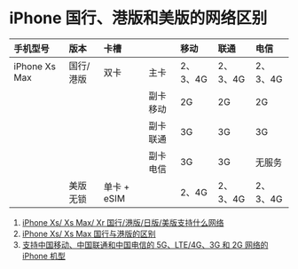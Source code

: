 # iPhone 国行、港版和美版的网络区别

| 手机型号 | 版本 | 卡槽 || 移动 | 联通 | 电信 |
| :- | :- | :- | :- | :- | :- | :- |
| iPhone Xs Max | 国行/港版 | 双卡 |主卡| 2、3、4G | 2、3、4G | 2、3、4G |
|||| 副卡移动 | 2G | 2G | 2G |
|||| 副卡联通 | 3G | 3G | 3G |
|||| 副卡电信 | 3G | 3G | 无服务 |
|| 美版无锁 | 单卡 + eSIM || 2、4G | 2、3、4G | 2、3、4G |

1. [iPhone Xs/ Xs Max/ Xr 国行/港版/日版/美版支持什么网络](https://www.sohu.com/a/253613174_114774)
1. [iPhone Xs/ Xs Max 国行与港版的区别](https://mp.weixin.qq.com/s/2ffWxsCB91-lHx0QgaY5tQ)
1. [支持中国移动、中国联通和中国电信的 5G、LTE/4G、3G 和 2G 网络的 iPhone 机型](https://support.apple.com/zh-cn/HT202909)
